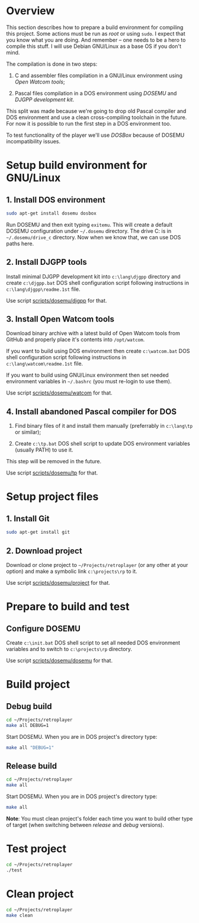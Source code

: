 # Overview

This section describes how to prepare a build environment for compiling this project. Some actions must be run as *root* or using `sudo`. I expect that you know what you are doing. And remember – one needs to be a hero to compile this stuff. I will use Debian GNU/Linux as a base OS if you don't mind.

The compilation is done in two steps:

   1) C and assembler files compilation in a GNU/Linux environment using *Open Watcom tools*;

   2) Pascal files compilation in a DOS environment using *DOSEMU* and *DJGPP development kit*.

This split was made because we're going to drop old Pascal compiler and DOS environment and use a clean cross-compiling toolchain in the future. For now it is possible to run the first step in a DOS environment too.

To test functionality of the player we'll use *DOSBox* because of DOSEMU incompatibility issues.

# Setup build environment for GNU/Linux

## 1. Install DOS environment

```sh
sudo apt-get install dosemu dosbox
```

Run DOSEMU and then exit typing `exitemu`. This will create a default DOSEMU configuration under `~/.dosemu` directory. The drive C: is in `~/.dosemu/drive_c` directory. Now when we know that, we can use DOS paths here.

## 2. Install DJGPP tools

Install minimal DJGPP development kit into `c:\lang\djgpp` directory and create `c:\djgpp.bat` DOS shell configuration script following instructions in `c:\lang\djgpp\readme.1st` file.

Use script [scripts/dosemu/djgpp](../scripts/dosemu/djgpp) for that.

## 3. Install Open Watcom tools

Download binary archive with a latest build of Open Watcom tools from GitHub and properly place it's contents into `/opt/watcom`.

If you want to build using DOS environment then create `c:\watcom.bat` DOS shell configuration script following instructions in `c:\lang\watcom\readme.1st` file.

If you want to build using GNU/Linux environment then set needed environment variables in `~/.bashrc` (you must re-login to use them).

Use script [scripts/dosemu/watcom](../scripts/dosemu/watcom) for that.

## 4. Install abandoned Pascal compiler for DOS

   1) Find binary files of it and install them manually (preferrably in `c:\lang\tp` or similar);

   2) Create `c:\tp.bat` DOS shell script to update DOS environment variables (usually PATH) to use it.

This step will be removed in the future.

Use script [scripts/dosemu/tp](../scripts/dosemu/tp) for that.

# Setup project files

## 1. Install Git

```sh
sudo apt-get install git
```

## 2. Download project

Download or clone project to `~/Projects/retroplayer` (or any other at your option) and make a symbolic link `c:\projects\rp` to it.

Use script [scripts/dosemu/project](../scripts/dosemu/project) for that.

# Prepare to build and test

## Configure DOSEMU

Create `c:\init.bat` DOS shell script to set all needed DOS environment variables and to switch to `c:\projects\rp` directory.

Use script [scripts/dosemu/dosemu](../scripts/dosemu/dosemu) for that.

# Build project

## Debug build

```sh
cd ~/Projects/retroplayer
make all DEBUG=1
```

Start DOSEMU. When you are in DOS project's directory type:

```sh
make all "DEBUG=1"
```

## Release build

```sh
cd ~/Projects/retroplayer
make all
```

Start DOSEMU. When you are in DOS project's directory type:

```sh
make all
```

**Note**: You must clean project's folder each time you want to build other type of target (when switching between *release* and *debug* versions).

# Test project

```sh
cd ~/Projects/retroplayer
./test
```

# Clean project

```sh
cd ~/Projects/retroplayer
make clean
```
